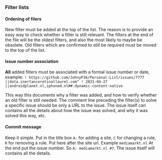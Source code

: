 ### Filter lists

#### Ordening of filers 

New filter must be added at the top of the list.
The reason is to provide an easy way to check whether a filter is still relevant. The filters at the end of the file will be the oldest filters, and also the most likely to maybe be obsolete.
Old filters which are confirmed to still be required must be moved to the top of the list. 

#### Issue number association 

**All** added filters must be associated with a formal issue number or date, example:
`
! https://github.com/JohnyP36/Personal-List/issues/7777
||data.inertanceretinallaurel.com^
! 2021-04-27
||androidplanet.nl,iphoned.nl##.dynamic-content-native
`

This way this documents why a filter was added, and how to verify whether an old filter is still needed. The comment line preceding the filter(s) to solve a specific issue should be only a URL to the issue. The issue itself can contains all the details about how the issue was solved, and why it was solved this way, etc.

#### Commit message

Keep it simple. Put in the title box `A:` for adding a site, `C` for changing a rule, `R` for removing a rule. 
Put here after the site url. Example `mediamarkt.nl` 
At the end put the issue number. So `A: mediamarkt.nl #7`. The issue itself will contains all the details.
